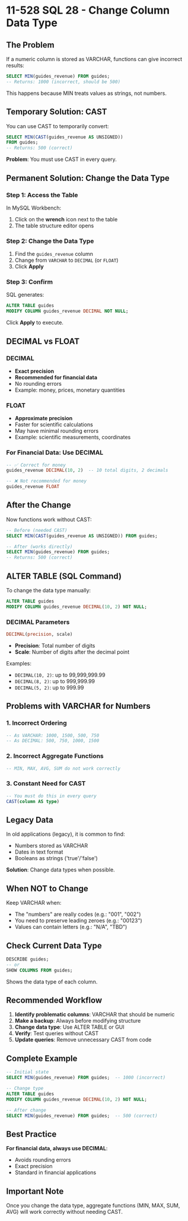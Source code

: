 # 11-528 SQL 28 - Change Column Data Type

## The Problem

If a numeric column is stored as VARCHAR, functions can give incorrect results:

```sql
SELECT MIN(guides_revenue) FROM guides;
-- Returns: 1000 (incorrect, should be 500)
```

This happens because MIN treats values as strings, not numbers.

## Temporary Solution: CAST

You can use CAST to temporarily convert:

```sql
SELECT MIN(CAST(guides_revenue AS UNSIGNED))
FROM guides;
-- Returns: 500 (correct)
```

**Problem**: You must use CAST in every query.

## Permanent Solution: Change the Data Type

### Step 1: Access the Table

In MySQL Workbench:
1. Click on the **wrench** icon next to the table
2. The table structure editor opens

### Step 2: Change the Data Type

1. Find the `guides_revenue` column
2. Change from `VARCHAR` to `DECIMAL` (or `FLOAT`)
3. Click **Apply**

### Step 3: Confirm

SQL generates:
```sql
ALTER TABLE guides
MODIFY COLUMN guides_revenue DECIMAL NOT NULL;
```

Click **Apply** to execute.

## DECIMAL vs FLOAT

### DECIMAL
- **Exact precision**
- **Recommended for financial data**
- No rounding errors
- Example: money, prices, monetary quantities

### FLOAT
- **Approximate precision**
- Faster for scientific calculations
- May have minimal rounding errors
- Example: scientific measurements, coordinates

### For Financial Data: Use DECIMAL

```sql
-- ✅ Correct for money
guides_revenue DECIMAL(10, 2)  -- 10 total digits, 2 decimals

-- ❌ Not recommended for money
guides_revenue FLOAT
```

## After the Change

Now functions work without CAST:

```sql
-- Before (needed CAST)
SELECT MIN(CAST(guides_revenue AS UNSIGNED)) FROM guides;

-- After (works directly)
SELECT MIN(guides_revenue) FROM guides;
-- Returns: 500 (correct)
```

## ALTER TABLE (SQL Command)

To change the data type manually:

```sql
ALTER TABLE guides
MODIFY COLUMN guides_revenue DECIMAL(10, 2) NOT NULL;
```

### DECIMAL Parameters

```sql
DECIMAL(precision, scale)
```

- **Precision**: Total number of digits
- **Scale**: Number of digits after the decimal point

Examples:
- `DECIMAL(10, 2)`: up to 99,999,999.99
- `DECIMAL(8, 2)`: up to 999,999.99
- `DECIMAL(5, 2)`: up to 999.99

## Problems with VARCHAR for Numbers

### 1. Incorrect Ordering

```sql
-- As VARCHAR: 1000, 1500, 500, 750
-- As DECIMAL: 500, 750, 1000, 1500
```

### 2. Incorrect Aggregate Functions

```sql
-- MIN, MAX, AVG, SUM do not work correctly
```

### 3. Constant Need for CAST

```sql
-- You must do this in every query
CAST(column AS type)
```

## Legacy Data

In old applications (legacy), it is common to find:
- Numbers stored as VARCHAR
- Dates in text format
- Booleans as strings ('true'/'false')

**Solution**: Change data types when possible.

## When NOT to Change

Keep VARCHAR when:
- The "numbers" are really codes (e.g.: "001", "002")
- You need to preserve leading zeroes (e.g.: "00123")
- Values can contain letters (e.g.: "N/A", "TBD")

## Check Current Data Type

```sql
DESCRIBE guides;
-- or
SHOW COLUMNS FROM guides;
```

Shows the data type of each column.

## Recommended Workflow

1. **Identify problematic columns**: VARCHAR that should be numeric
2. **Make a backup**: Always before modifying structure
3. **Change data type**: Use ALTER TABLE or GUI
4. **Verify**: Test queries without CAST
5. **Update queries**: Remove unnecessary CAST from code

## Complete Example

```sql
-- Initial state
SELECT MIN(guides_revenue) FROM guides;  -- 1000 (incorrect)

-- Change type
ALTER TABLE guides
MODIFY COLUMN guides_revenue DECIMAL(10, 2) NOT NULL;

-- After change
SELECT MIN(guides_revenue) FROM guides;  -- 500 (correct)
```

## Best Practice

**For financial data, always use DECIMAL**:
- Avoids rounding errors
- Exact precision
- Standard in financial applications

## Important Note

Once you change the data type, aggregate functions (MIN, MAX, SUM, AVG) will work correctly without needing CAST.
